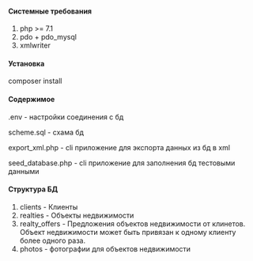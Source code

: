 #### Системные требования
1. php >= 7.1
2. pdo + pdo_mysql
3. xmlwriter

#### Установка
composer install

#### Содержимое 
.env - настройки соединения с бд

scheme.sql - схама бд

export_xml.php - cli приложение для экспорта данных из бд в xml
 
seed_database.php - cli приложение для заполнения бд тестовыми данными


#### Структура БД

1. clients - Клиенты
2. realties - Объекты недвижимости
3. realty_offers - Предложения объектов недвижимости от клинетов. Объект недвижимости может быть привязан к одному клиенту более одного раза.  
4. photos - фотографии для объектов недвижимости
